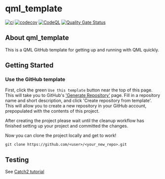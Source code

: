 # qml_template

[![ci](https://github.com/FaZeRs/qml-project-template/actions/workflows/ci.yml/badge.svg)](https://github.com/FaZeRs/qml-project-template/actions/workflows/ci.yml)
[![codecov](https://codecov.io/gh/FaZeRs/qml-project-template/branch/main/graph/badge.svg)](https://codecov.io/gh/FaZeRs/qml-project-template)
[![CodeQL](https://github.com/FaZeRs/qml-project-template/actions/workflows/codeql-analysis.yml/badge.svg)](https://github.com/FaZeRs/qml-project-template/actions/workflows/codeql-analysis.yml)
[![Quality Gate Status](https://sonarcloud.io/api/project_badges/measure?project=FaZeRs_qt-project-template&metric=alert_status)](https://sonarcloud.io/summary/new_code?id=FaZeRs_qt-project-template)

## About qml_template

This is a QML GitHub template for getting up and running with QML quickly.

## Getting Started

### Use the GitHub template
First, click the green `Use this template` button near the top of this page.
This will take you to GitHub's ['Generate Repository'](https://github.com/FaZeRs/qml-project-template/generate)
page.
Fill in a repository name and short description, and click 'Create repository from template'.
This will allow you to create a new repository in your GitHub account,
prepopulated with the contents of this project.

After creating the project please wait until the cleanup workflow has finished 
setting up your project and committed the changes.

Now you can clone the project locally and get to work!

    git clone https://github.com/<user>/<your_new_repo>.git

## Testing

See [Catch2 tutorial](https://github.com/catchorg/Catch2/blob/master/docs/tutorial.md)

